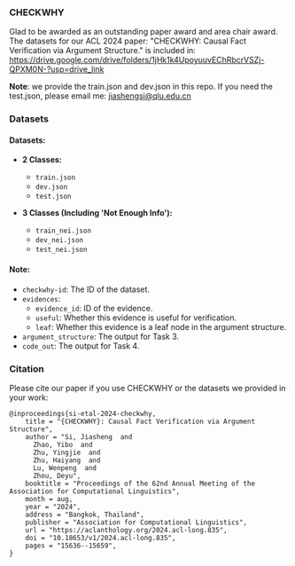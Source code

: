 ### CHECKWHY
Glad to be awarded as an outstanding paper award and area chair award. The datasets for our ACL 2024 paper: "CHECKWHY: Causal Fact Verification via Argument Structure." is included in: 
https://drive.google.com/drive/folders/1jHk1k4UpoyuuvEChRbcrVSZj-QPXM0N-?usp=drive_link



**Note**: we provide the train.json and dev.json in this repo. If you need the test.json, please email me: jiashengsi@qlu.edu.cn


### Datasets
#### Datasets:
- **2 Classes:**
  - `train.json`
  - `dev.json`
  - `test.json`

- **3 Classes (Including 'Not Enough Info'):**
  - `train_nei.json`
  - `dev_nei.json`
  - `test_nei.json`

#### Note:
- `checkwhy-id`: The ID of the dataset.
- `evidences`: 
    - `evidence_id`: ID of the evidence.
    - `useful`: Whether this evidence is useful for verification.
    - `leaf`: Whether this evidence is a leaf node in the argument structure.
- `argument_structure`: The output for Task 3.
- `code_out`: The output for Task 4.

### Citation
Please cite our paper if you use CHECKWHY or the datasets we provided in your work:
```
@inproceedings{si-etal-2024-checkwhy,
    title = "{CHECKWHY}: Causal Fact Verification via Argument Structure",
    author = "Si, Jiasheng  and
      Zhao, Yibo  and
      Zhu, Yingjie  and
      Zhu, Haiyang  and
      Lu, Wenpeng  and
      Zhou, Deyu",
    booktitle = "Proceedings of the 62nd Annual Meeting of the Association for Computational Linguistics",
    month = aug,
    year = "2024",
    address = "Bangkok, Thailand",
    publisher = "Association for Computational Linguistics",
    url = "https://aclanthology.org/2024.acl-long.835",
    doi = "10.18653/v1/2024.acl-long.835",
    pages = "15636--15659",
}


```
